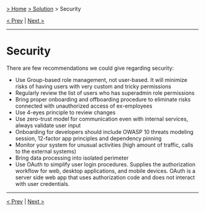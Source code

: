 [> Home](../README.md)  [> Solution](README.md) > Security

[< Prev](2.2.ArchitectureCharacteristics.md)  |  [Next >](2.4.Deployment.md)

---

# Security

There are few recommendations we could give regarding security:
- Use Group-based role management, not user-based. It will minimize risks of having users with very custom and tricky permissions
- Regularly review the list of users who has superadmin role permissions
- Bring proper onboarding and offboarding procedure to eliminate risks connected with unauthorized access of ex-employees
- Use 4-eyes principle to review changes
- Use zero-trust model for communication even with internal services, always validate user input
- Onboarding for developers should include OWASP 10 threats modeling session, 12-factor app principles and dependency pinning
- Monitor your system for unusual activities (high amount of traffic, calls to the external systems)
- Bring data processing into isolated perimeter
- Use OAuth to simplify user login procedures. Supplies the authorization workflow for web, desktop applications, and mobile devices. OAuth is a server side web app that uses authorization code and does not interact with user credentials.

---

[< Prev](2.2.ArchitectureCharacteristics.md)  |  [Next >](2.4.Deployment.md)
